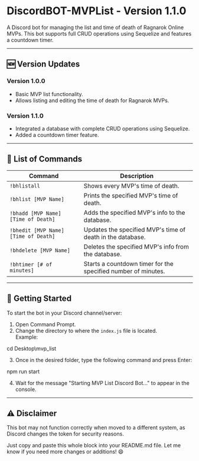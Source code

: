 # DiscordBOT-MVPList - Version 1.1.0

A Discord bot for managing the list and time of death of Ragnarok Online MVPs. This bot supports full CRUD operations using Sequelize and features a countdown timer.

---

## 🆕 Version Updates

### Version 1.0.0
- Basic MVP list functionality.
- Allows listing and editing the time of death for Ragnarok MVPs.

### Version 1.1.0
- Integrated a database with complete CRUD operations using Sequelize.
- Added a countdown timer feature.

---

## 💬 List of Commands

| Command                                 | Description                                                     |
|-----------------------------------------|-----------------------------------------------------------------|
| `!bhlistall`                            | Shows every MVP's time of death.                                 |
| `!bhlist [MVP Name]`                     | Prints the specified MVP's time of death.                        |
| `!bhadd [MVP Name] [Time of Death]`       | Adds the specified MVP's info to the database.                   |
| `!bhedit [MVP Name] [Time of Death]`      | Updates the specified MVP's time of death in the database.        |
| `!bhdelete [MVP Name]`                    | Deletes the specified MVP's info from the database.               |
| `!bhtimer [# of minutes]`                 | Starts a countdown timer for the specified number of minutes.     |

---

## 🚀 Getting Started

To start the bot in your Discord channel/server:

1. Open Command Prompt.
2. Change the directory to where the `index.js` file is located.  
   Example:  

cd Desktop\mvp_list

3. Once in the desired folder, type the following command and press Enter:  

npm run start

4. Wait for the message "Starting MVP List Discord Bot..." to appear in the console.

---

## ⚠️ Disclaimer

This bot may not function correctly when moved to a different system, as Discord changes the token for security reasons.

Just copy and paste this whole block into your README.md file. Let me know if you need more changes or additions! 😄
